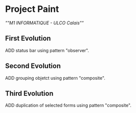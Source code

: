 # Project Paint

*""M1 INFORMATIQUE - ULCO Calais""*

## First Evolution ##

ADD status bar using pattern "observer".

## Second Evolution ##

ADD grouping objetct using pattern "composite".

## Third Evolution ##

ADD duplication of  selected forms using pattern "composite".
